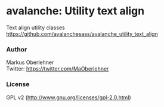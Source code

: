 # avalanche: Utility text align
Text align utility classes  
https://github.com/avalanchesass/avalanche_utility_text_align

### Author
Markus Oberlehner  
Twitter: https://twitter.com/MaOberlehner

### License
GPL v2 (http://www.gnu.org/licenses/gpl-2.0.html)
